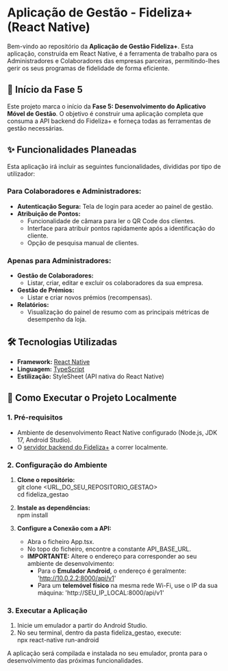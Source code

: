 # **Aplicação de Gestão \- Fideliza+ (React Native)**

Bem-vindo ao repositório da **Aplicação de Gestão Fideliza+**. Esta aplicação, construída em React Native, é a ferramenta de trabalho para os Administradores e Colaboradores das empresas parceiras, permitindo-lhes gerir os seus programas de fidelidade de forma eficiente.

## **🚀 Início da Fase 5**

Este projeto marca o início da **Fase 5: Desenvolvimento do Aplicativo Móvel de Gestão**. O objetivo é construir uma aplicação completa que consuma a API backend do Fideliza+ e forneça todas as ferramentas de gestão necessárias.

## **✨ Funcionalidades Planeadas**

Esta aplicação irá incluir as seguintes funcionalidades, divididas por tipo de utilizador:

### **Para Colaboradores e Administradores:**

* **Autenticação Segura:** Tela de login para aceder ao painel de gestão.  
* **Atribuição de Pontos:**  
  * Funcionalidade de câmara para ler o QR Code dos clientes.  
  * Interface para atribuir pontos rapidamente após a identificação do cliente.  
  * Opção de pesquisa manual de clientes.

### **Apenas para Administradores:**

* **Gestão de Colaboradores:**  
  * Listar, criar, editar e excluir os colaboradores da sua empresa.  
* **Gestão de Prémios:**  
  * Listar e criar novos prémios (recompensas).  
* **Relatórios:**  
  * Visualização do painel de resumo com as principais métricas de desempenho da loja.

## **🛠️ Tecnologias Utilizadas**

* **Framework:** [React Native](https://reactnative.dev/)  
* **Linguagem:** [TypeScript](https://www.typescriptlang.org/)  
* **Estilização:** StyleSheet (API nativa do React Native)

## **🚀 Como Executar o Projeto Localmente**

### **1\. Pré-requisitos**

* Ambiente de desenvolvimento React Native configurado (Node.js, JDK 17, Android Studio).  
* O [servidor backend do Fideliza+](https://www.google.com/search?q=https://github.com/wellingtonads/fideliza_backend) a correr localmente.

### **2\. Configuração do Ambiente**

1. **Clone o repositório:**  
   git clone \<URL\_DO\_SEU\_REPOSITORIO\_GESTAO\>  
   cd fideliza\_gestao

2. **Instale as dependências:**  
   npm install

3. **Configure a Conexão com a API:**  
   * Abra o ficheiro App.tsx.  
   * No topo do ficheiro, encontre a constante API\_BASE\_URL.  
   * **IMPORTANTE:** Altere o endereço para corresponder ao seu ambiente de desenvolvimento:  
     * Para o **Emulador Android**, o endereço é geralmente: 'http://10.0.2.2:8000/api/v1'  
     * Para um **telemóvel físico** na mesma rede Wi-Fi, use o IP da sua máquina: 'http://SEU\_IP\_LOCAL:8000/api/v1'

### **3\. Executar a Aplicação**

1. Inicie um emulador a partir do Android Studio.  
2. No seu terminal, dentro da pasta fideliza\_gestao, execute:  
   npx react-native run-android

A aplicação será compilada e instalada no seu emulador, pronta para o desenvolvimento das próximas funcionalidades.